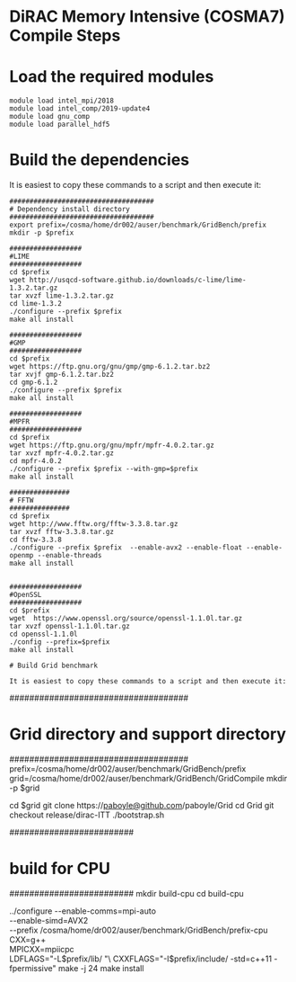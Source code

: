 # DiRAC Memory Intensive (COSMA7) Compile Steps

# Load the required modules

```
module load intel_mpi/2018
module load intel_comp/2019-update4 
module load gnu_comp
module load parallel_hdf5
```

# Build the dependencies

It is easiest to copy these commands to a script and then execute it:

```
####################################
# Dependency install directory
####################################
export prefix=/cosma/home/dr002/auser/benchmark/GridBench/prefix
mkdir -p $prefix

##################
#LIME
##################
cd $prefix
wget http://usqcd-software.github.io/downloads/c-lime/lime-1.3.2.tar.gz
tar xvzf lime-1.3.2.tar.gz
cd lime-1.3.2
./configure --prefix $prefix
make all install

##################
#GMP
##################
cd $prefix
wget https://ftp.gnu.org/gnu/gmp/gmp-6.1.2.tar.bz2
tar xvjf gmp-6.1.2.tar.bz2
cd gmp-6.1.2
./configure --prefix $prefix
make all install

##################
#MPFR
##################
cd $prefix
wget https://ftp.gnu.org/gnu/mpfr/mpfr-4.0.2.tar.gz
tar xvzf mpfr-4.0.2.tar.gz
cd mpfr-4.0.2
./configure --prefix $prefix --with-gmp=$prefix
make all install

###############
# FFTW
###############
cd $prefix
wget http://www.fftw.org/fftw-3.3.8.tar.gz
tar xvzf fftw-3.3.8.tar.gz
cd fftw-3.3.8
./configure --prefix $prefix  --enable-avx2 --enable-float --enable-openmp --enable-threads
make all install


##################
#OpenSSL
##################
cd $prefix
wget  https://www.openssl.org/source/openssl-1.1.0l.tar.gz
tar xvzf openssl-1.1.0l.tar.gz
cd openssl-1.1.0l
./config --prefix=$prefix
make all install

# Build Grid benchmark

It is easiest to copy these commands to a script and then execute it:

```
####################################
# Grid directory and support directory
####################################
prefix=/cosma/home/dr002/auser/benchmark/GridBench/prefix
grid=/cosma/home/dr002/auser/benchmark/GridBench/GridCompile
mkdir -p $grid

cd $grid
git clone https://paboyle@github.com/paboyle/Grid
cd Grid
git checkout release/dirac-ITT
./bootstrap.sh

#########################
# build for CPU
#########################
mkdir build-cpu
cd build-cpu


../configure --enable-comms=mpi-auto     \
             --enable-simd=AVX2          \
             --prefix /cosma/home/dr002/auser/benchmark/GridBench/prefix-cpu   \
             CXX=g++                     \
             MPICXX=mpiicpc              \
             LDFLAGS="-L$prefix/lib/ "\
             CXXFLAGS="-I$prefix/include/ -std=c++11 -fpermissive"
make -j 24
make install
```



